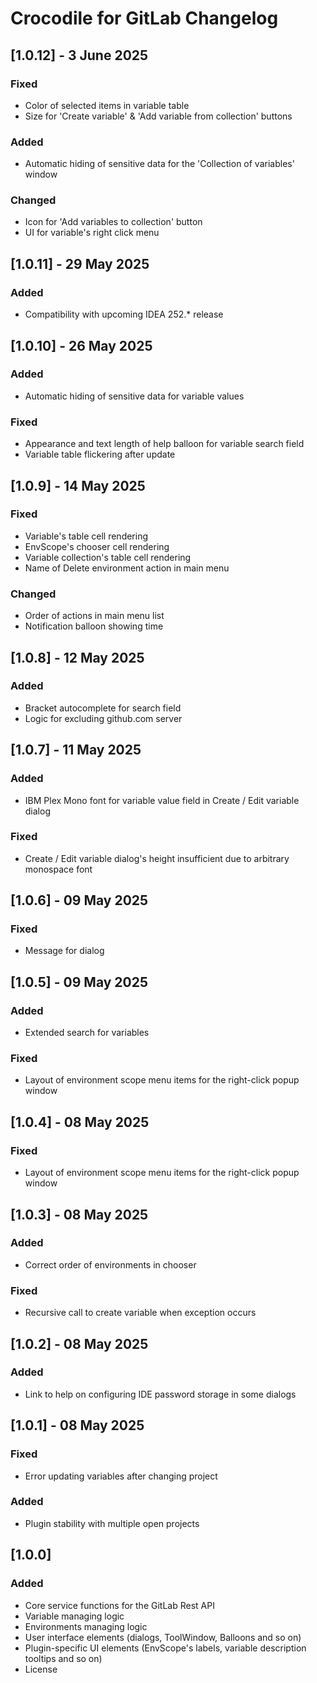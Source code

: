 <!-- Keep a Changelog guide -> https://keepachangelog.com -->

# Crocodile for GitLab Changelog

## [1.0.12] - 3 June 2025
### Fixed
- Color of selected items in variable table
- Size for 'Create variable' & 'Add variable from collection' buttons
### Added
- Automatic hiding of sensitive data for the 'Collection of variables' window
### Changed
- Icon for 'Add variables to collection' button
- UI for variable's right click menu

## [1.0.11] - 29 May 2025
### Added
- Compatibility with upcoming IDEA 252.* release

## [1.0.10] - 26 May 2025
### Added
- Automatic hiding of sensitive data for variable values
### Fixed
- Appearance and text length of help balloon for variable search field
- Variable table flickering after update

## [1.0.9] - 14 May 2025
### Fixed
- Variable's table cell rendering
- EnvScope's chooser cell rendering
- Variable collection's table cell rendering
- Name of Delete environment action in main menu
### Changed
- Order of actions in main menu list
- Notification balloon showing time

## [1.0.8] - 12 May 2025
### Added
- Bracket autocomplete for search field
- Logic for excluding github.com server

## [1.0.7] - 11 May 2025
### Added
- IBM Plex Mono font for variable value field in Create / Edit variable dialog
### Fixed
- Create / Edit variable dialog's height insufficient due to arbitrary monospace font

## [1.0.6] - 09 May 2025
### Fixed
- Message for dialog

## [1.0.5] - 09 May 2025
### Added
- Extended search for variables
### Fixed
- Layout of environment scope menu items for the right-click popup window

## [1.0.4] - 08 May 2025
### Fixed
- Layout of environment scope menu items for the right-click popup window

## [1.0.3] - 08 May 2025
### Added
- Correct order of environments in chooser
### Fixed
- Recursive call to create variable when exception occurs

## [1.0.2] - 08 May 2025
### Added
- Link to help on configuring IDE password storage in some dialogs

## [1.0.1] - 08 May 2025
### Fixed
- Error updating variables after changing project
### Added
- Plugin stability with multiple open projects

## [1.0.0]
### Added
- Core service functions for the GitLab Rest API
- Variable managing logic
- Environments managing logic
- User interface elements (dialogs, ToolWindow, Balloons and so on)
- Plugin-specific UI elements (EnvScope's labels, variable description tooltips and so on)
- License
